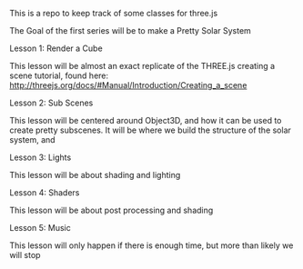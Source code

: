 This is a repo to keep track of some classes for three.js

The Goal of the first series will be to make a Pretty Solar System 

Lesson 1: Render a Cube

This lesson will be almost an exact replicate of the THREE.js creating a scene tutorial, found here: http://threejs.org/docs/#Manual/Introduction/Creating_a_scene

Lesson 2: Sub Scenes

This lesson will be centered around Object3D, and how it can be used to create pretty subscenes. It will be where we build the structure of the solar system, and 

Lesson 3: Lights

This lesson will be about shading and lighting

Lesson 4: Shaders

This lesson will be about post processing and shading

Lesson 5: Music

This lesson will only happen if there is enough time, but more than likely we will stop


